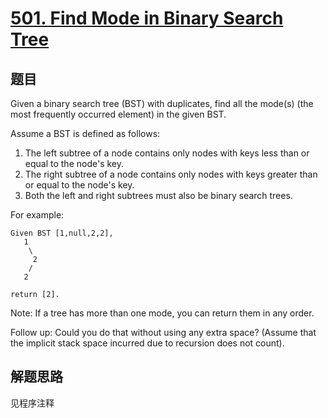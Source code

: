 # [501. Find Mode in Binary Search Tree](https://leetcode-cn.com/problems/find-mode-in-binary-search-tree/)

## 题目

Given a binary search tree (BST) with duplicates, find all the mode(s) (the most frequently occurred element) in the given BST.

Assume a BST is defined as follows:

1. The left subtree of a node contains only nodes with keys less than or equal to the node's key.
1. The right subtree of a node contains only nodes with keys greater than or equal to the node's key.
1. Both the left and right subtrees must also be binary search trees.

For example:

```text
Given BST [1,null,2,2],
   1
    \
     2
    /
   2

return [2].
```

Note:
If a tree has more than one mode, you can return them in any order.

Follow up:
Could you do that without using any extra space? (Assume that the implicit stack space incurred due to recursion does not count).

## 解题思路

见程序注释
